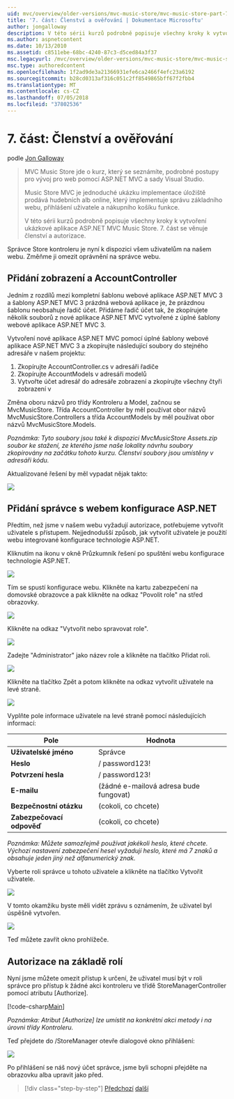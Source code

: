```yaml
---
uid: mvc/overview/older-versions/mvc-music-store/mvc-music-store-part-7
title: '7. část: Členství a ověřování | Dokumentace Microsoftu'
author: jongalloway
description: V této sérii kurzů podrobně popisuje všechny kroky k vytvoření ukázkové aplikace ASP.NET MVC Music Store. 7. část se věnuje členství a autorizace.
ms.author: aspnetcontent
ms.date: 10/13/2010
ms.assetid: c8511ebe-68bc-4240-87c3-d5ced84a3f37
msc.legacyurl: /mvc/overview/older-versions/mvc-music-store/mvc-music-store-part-7
msc.type: authoredcontent
ms.openlocfilehash: 1f2ad9de3a21366931efe6ca2466f4efc23a6192
ms.sourcegitcommit: b28cd0313af316c051c2ff8549865bff67f2fbb4
ms.translationtype: MT
ms.contentlocale: cs-CZ
ms.lasthandoff: 07/05/2018
ms.locfileid: "37802536"
---
```

<a name="part-7-membership-and-authorization"></a>7. část: Členství a ověřování
====================
podle [Jon Galloway](https://github.com/jongalloway)

> MVC Music Store jde o kurz, který se seznámíte, podrobné postupy pro vývoj pro web pomocí ASP.NET MVC a sady Visual Studio.  
>   
> Music Store MVC je jednoduché ukázku implementace úložiště prodává hudebních alb online, který implementuje správu základního webu, přihlášení uživatele a nákupního košíku funkce.  
>   
> V této sérii kurzů podrobně popisuje všechny kroky k vytvoření ukázkové aplikace ASP.NET MVC Music Store. 7. část se věnuje členství a autorizace.


Správce Store kontroleru je nyní k dispozici všem uživatelům na našem webu. Změňme ji omezit oprávnění na správce webu.

## <a name="adding-the-accountcontroller-and-views"></a>Přidání zobrazení a AccountController

Jedním z rozdílů mezi kompletní šablonu webové aplikace ASP.NET MVC 3 a šablony ASP.NET MVC 3 prázdná webová aplikace je, že prázdnou šablonu neobsahuje řadič účet. Přidáme řadič účet tak, že zkopírujete několik souborů z nové aplikace ASP.NET MVC vytvořené z úplné šablony webové aplikace ASP.NET MVC 3.

Vytvoření nové aplikace ASP.NET MVC pomocí úplné šablony webové aplikace ASP.NET MVC 3 a zkopírujte následující soubory do stejného adresáře v našem projektu:

1. Zkopírujte AccountController.cs v adresáři řadiče
2. Zkopírujte AccountModels v adresáři modelů
3. Vytvořte účet adresář do adresáře zobrazení a zkopírujte všechny čtyři zobrazení v

Změna oboru názvů pro třídy Kontroleru a Model, začnou se MvcMusicStore. Třída AccountController by měl používat obor názvů MvcMusicStore.Controllers a třída AccountModels by měl používat obor názvů MvcMusicStore.Models.

*Poznámka: Tyto soubory jsou také k dispozici MvcMusicStore Assets.zip soubor ke stažení, ze kterého jsme naše lokality návrhu soubory zkopírovány na začátku tohoto kurzu. Členství soubory jsou umístěny v adresáři kódu.*

Aktualizované řešení by měl vypadat nějak takto:

![](mvc-music-store-part-7/_static/image1.png)

## <a name="adding-an-administrative-user-with-the-aspnet-configuration-site"></a>Přidání správce s webem konfigurace ASP.NET

Předtím, než jsme v našem webu vyžadují autorizace, potřebujeme vytvořit uživatele s přístupem. Nejjednodušší způsob, jak vytvořit uživatele je použití webu integrované konfigurace technologie ASP.NET.

Kliknutím na ikonu v okně Průzkumník řešení po spuštění webu konfigurace technologie ASP.NET.

![](mvc-music-store-part-7/_static/image2.png)

Tím se spustí konfigurace webu. Klikněte na kartu zabezpečení na domovské obrazovce a pak klikněte na odkaz "Povolit role" na střed obrazovky.

![](mvc-music-store-part-7/_static/image3.png)

Klikněte na odkaz "Vytvořit nebo spravovat role".

![](mvc-music-store-part-7/_static/image4.png)

Zadejte "Administrator" jako název role a klikněte na tlačítko Přidat roli.

![](mvc-music-store-part-7/_static/image5.png)

Klikněte na tlačítko Zpět a potom klikněte na odkaz vytvořit uživatele na levé straně.

![](mvc-music-store-part-7/_static/image6.png)

Vyplňte pole informace uživatele na levé straně pomocí následujících informací:

| **Pole** | **Hodnota** |
| --- | --- |
| **Uživatelské jméno** | Správce |
| **Heslo** | / password123! |
| **Potvrzení hesla** | / password123! |
| **E-mailu** | (žádné e-mailová adresa bude fungovat) |
| **Bezpečnostní otázku** | (cokoli, co chcete) |
| **Zabezpečovací odpověď** | (cokoli, co chcete) |

*Poznámka: Můžete samozřejmě používat jakékoli heslo, které chcete. Výchozí nastavení zabezpečení hesel vyžadují heslo, které má 7 znaků a obsahuje jeden jiný než alfanumerický znak.*

Vyberte roli správce u tohoto uživatele a klikněte na tlačítko Vytvořit uživatele.

![](mvc-music-store-part-7/_static/image7.png)

V tomto okamžiku byste měli vidět zprávu s oznámením, že uživatel byl úspěšně vytvořen.

![](mvc-music-store-part-7/_static/image8.png)

Teď můžete zavřít okno prohlížeče.

## <a name="role-based-authorization"></a>Autorizace na základě rolí

Nyní jsme můžete omezit přístup k určení, že uživatel musí být v roli správce pro přístup k žádné akci kontroleru ve třídě StoreManagerController pomocí atributu [Authorize].

[!code-csharp[Main](mvc-music-store-part-7/samples/sample1.cs)]

*Poznámka: Atribut [Authorize] lze umístit na konkrétní akci metody i na úrovni třídy Kontroleru.*

Teď přejdete do /StoreManager otevře dialogové okno přihlášení:

![](mvc-music-store-part-7/_static/image9.png)

Po přihlášení se náš nový účet správce, jsme byli schopni přejděte na obrazovku alba upravit jako před.

> [!div class="step-by-step"]
> [Předchozí](mvc-music-store-part-6.md)
> [další](mvc-music-store-part-8.md)
